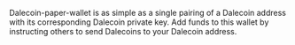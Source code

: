 Dalecoin-paper-wallet is as simple as a single pairing of a Dalecoin address with its corresponding Dalecoin private key. 
Add funds to this wallet by instructing others to send Dalecoins to your Dalecoin address.
